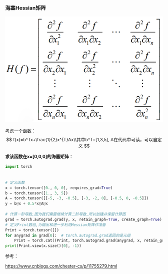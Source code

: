 ### 海塞Hessian矩阵

![img](../imags/1528422-20191028202725794-1194764992.png)

考虑一个函数：
$$
f(x)=b^Tx+\frac{1}{2}x^{T}Ax\\其中b^T=[1,3,5], A在代码中可读，可以自定义
$$


**求该函数在x=[0,0,0]的海塞矩阵**：

```python
import torch
 
 
# 定义函数
x = torch.tensor([0., 0, 0], requires_grad=True)
b = torch.tensor([1., 3, 5])
A = torch.tensor([[-5, -3, -0.5], [-3, -2, 0], [-0.5, 0, -0.5]])
y = b@x + 0.5*x@A@x
 
# 计算一阶导数,因为我们需要继续计算二阶导数,所以创建并保留计算图
grad = torch.autograd.grad(y, x, retain_graph=True, create_graph=True)
# 定义Print数组,为输出和进一步利用Hessian矩阵作准备
Print = torch.tensor([])
for anygrad in grad[0]:  # torch.autograd.grad返回的是元组
    Print = torch.cat((Print, torch.autograd.grad(anygrad, x, retain_graph=True)[0]))
print(Print.view(x.size()[0], -1))
```



参考：

https://www.cnblogs.com/chester-cs/p/11755279.html
